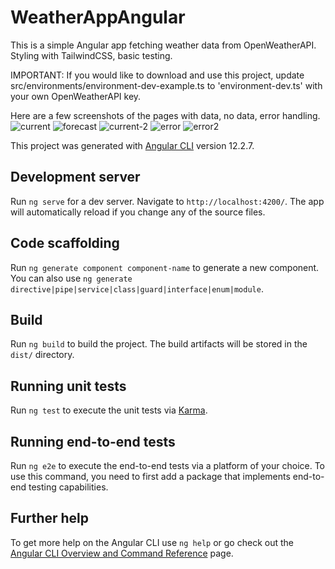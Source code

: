 # WeatherAppAngular

This is a simple Angular app fetching weather data from OpenWeatherAPI.  Styling with TailwindCSS, basic testing.

IMPORTANT: If you would like to download and use this project, update src/environments/environment-dev-example.ts to 'environment-dev.ts' with your own OpenWeatherAPI key.

Here are a few screenshots of the pages with data, no data, error handling.
![current](https://user-images.githubusercontent.com/30580612/141376814-267d04c0-0783-4c75-baab-4dddb73eb871.JPG)
![forecast](https://user-images.githubusercontent.com/30580612/141376811-645c005a-ea5a-44c5-887d-d60ee81a0f81.JPG)
![current-2](https://user-images.githubusercontent.com/30580612/141376817-c6ed1bd9-5800-4b1a-8024-75bfd38c846f.JPG)
![error](https://user-images.githubusercontent.com/30580612/141376820-af2da350-e286-456c-a02c-f7ef568eff48.JPG)
![error2](https://user-images.githubusercontent.com/30580612/141376821-fd3c5889-5094-4dcf-b7f5-d61d2df862ee.JPG)

This project was generated with [Angular CLI](https://github.com/angular/angular-cli) version 12.2.7.

## Development server

Run `ng serve` for a dev server. Navigate to `http://localhost:4200/`. The app will automatically reload if you change any of the source files.

## Code scaffolding

Run `ng generate component component-name` to generate a new component. You can also use `ng generate directive|pipe|service|class|guard|interface|enum|module`.

## Build

Run `ng build` to build the project. The build artifacts will be stored in the `dist/` directory.

## Running unit tests

Run `ng test` to execute the unit tests via [Karma](https://karma-runner.github.io).

## Running end-to-end tests

Run `ng e2e` to execute the end-to-end tests via a platform of your choice. To use this command, you need to first add a package that implements end-to-end testing capabilities.

## Further help

To get more help on the Angular CLI use `ng help` or go check out the [Angular CLI Overview and Command Reference](https://angular.io/cli) page.

